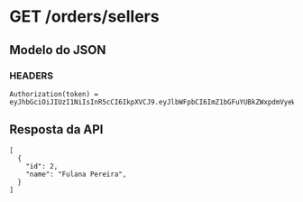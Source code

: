 # GET /orders/sellers

## Modelo do JSON

  ### HEADERS

    Authorization(token) = eyJhbGciOiJIUzI1NiIsInR5cCI6IkpXVCJ9.eyJlbWFpbCI6ImZ1bGFuYUBkZWxpdmVyeWFwcC5jb20iLCJuYW1lIjoiRnVsYW5hIFBlcmVpcmEiLCJpYXQiOjE2NjM5NDkwNTl9.qwcWa_tW0ZSoU7CJXK_WlLIwO2qNoukpoc2vsAKc3V4


## Resposta da API

    [
      {
        "id": 2,
        "name": "Fulana Pereira",
      }
    ]